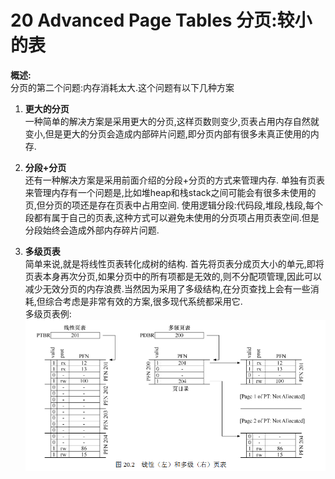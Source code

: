 20 Advanced Page Tables 分页:较小的表
===

**概述:**  
分页的第二个问题:内存消耗太大.这个问题有以下几种方案

1.  **更大的分页**  
    一种简单的解决方案是采用更大的分页,这样页数则变少,页表占用内存自然就变小,但是更大的分页会造成内部碎片问题,即分页内部有很多未真正使用的内存.

2.  **分段+分页**  
    还有一种解决方案是采用前面介绍的分段+分页的方式来管理内存. 单独有页表来管理内存有一个问题是,比如堆heap和栈stack之间可能会有很多未使用的页,但分页的项还是存在页表中占用空间. 使用逻辑分段:代码段,堆段,栈段,每个段都有属于自己的页表,这种方式可以避免未使用的分页项占用页表空间.但是分段始终会造成外部内存碎片问题.

3.  **多级页表**  
    简单来说,就是将线性页表转化成树的结构. 首先将页表分成页大小的单元,即将页表本身再次分页,如果分页中的所有项都是无效的,则不分配项管理,因此可以减少无效分页的内存浪费.当然因为采用了多级结构,在分页查找上会有一些消耗,但综合考虑是非常有效的方案,很多现代系统都采用它.  
    多级页表例:
    ![](img/multi_level_paging.png)